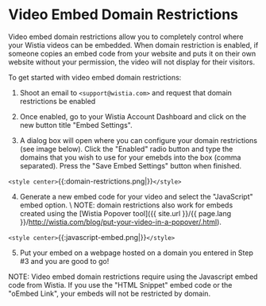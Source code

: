 # Video Embed Domain Restrictions

Video embed domain restrictions allow you to completely control where your Wistia videos can be embedded.  When domain restriction is enabled, if someone copies an embed code from your website and puts it on their own website without your permission, the video will not display for their visitors.  

To get started with video embed domain restrictions:

1. Shoot an email to `<support@wistia.com>` and request that domain restrictions be enabled

2. Once enabled, go to your Wistia Account Dashboard and click on the new button title "Embed Settings". 

3. A dialog box will open where you can configure your domain restrictions (see image below).  Click the "Enabled" radio button and type the domains that you wish to use for your emebds into the box (comma separated).  Press the "Save Embed Settings" button when finished.

`<style center>`{{:domain-restrictions.png|}}`</style>`

4. Generate a new embed code for your video and select the "JavaScript" embed option. \\
NOTE: domain restrictions also work for embeds created using the [Wistia Popover tool]({{ site.url }}/{{ page.lang }}/http://wistia.com/blog/put-your-video-in-a-popover/.html).

`<style center>`{{:javascript-embed.png|}}`</style>`

5. Put your embed on a webpage hosted on a domain you entered in Step #3 and you are good to go!

NOTE: Video embed domain restrictions require using the Javascript embed code from Wistia.  If you use the "HTML Snippet" embed code or the "oEmbed Link", your embeds will not be restricted by domain.
